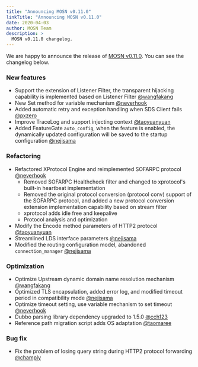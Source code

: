 ```yaml
---
title: "Announcing MOSN v0.11.0"
linkTitle: "Announcing MOSN v0.11.0"
date: 2020-04-03
author: MOSN Team
description: >
  MOSN v0.11.0 changelog.
---
```


We are happy to announce the release of [MOSN v0.11.0](https://github.com/mosn/mosn/releases/tag/v0.11.0). You can see the changelog below.

### New features

- Support the extension of Listener Filter, the transparent hijacking capability is implemented based on Listener Filter [@wangfakang](https://github.com/wangfakang)
- New Set method for variable mechanism [@neverhook](https://github.com/neverhook)
- Added automatic retry and exception handling when SDS Client fails [@pxzero](https://github.com/pxzero)
- Improve TraceLog and support injecting context [@taoyuanyuan](https://github.com/taoyuanyuan)
- Added FeatureGate `auto_config`, when the feature is enabled, the dynamically updated configuration will be saved to the startup configuration [@nejisama](https://github.com/nejisama)

### Refactoring

- Refactored XProtocol Engine and reimplemented SOFARPC protocol [@neverhook](https://github.com/neverhook)
  - Removed SOFARPC Healthcheck filter and changed to xprotocol's built-in heartbeat implementation
  - Removed the original protocol conversion (protocol conv) support of the SOFARPC protocol, and added a new protocol conversion extension implementation capability based on stream filter
  - xprotocol adds idle free and keepalive
  - Protocol analysis and optimization
- Modify the Encode method parameters of HTTP2 protocol [@taoyuanyuan](https://github.com/taoyuanyuan)
- Streamlined LDS interface parameters [@nejisama](https://github.com/nejisama)
- Modified the routing configuration model, abandoned `connection_manager` [@nejisama](https://github.com/nejisama)

### Optimization

- Optimize Upstream dynamic domain name resolution mechanism [@wangfakang](https://github.com/wangfakang)
- Optimized TLS encapsulation, added error log, and modified timeout period in compatibility mode [@nejisama](https://github.com/nejisama)
- Optimize timeout setting, use variable mechanism to set timeout [@neverhook](https://github.com/neverhook)
- Dubbo parsing library dependency upgraded to 1.5.0 [@cch123](https://github.com/cch123)
- Reference path migration script adds OS adaptation [@taomaree](https://github.com/taomaree)

### Bug fix

- Fix the problem of losing query string during HTTP2 protocol forwarding [@champly](https://github.com/champly)
